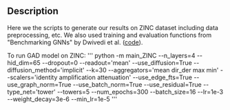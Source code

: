 ## Description 
Here we the scripts to generate our results on ZINC dataset including data preprocessing, etc. We also used training and evaluation functions from "Benchmarking GNNs" by Dwivedi et al. ([code](https://github.com/graphdeeplearning/benchmarking-gnns)).

To run GAD model on ZINC:
'''
python -m main_ZINC --n_layers=4 --hid_dim=65 --dropout=0 --readout='mean' --use_diffusion=True --diffusion_method='implicit' --k=30 --aggregators='mean dir_der max min' --scalers='identity amplification attenuation' --use_edge_fts=True --use_graph_norm=True --use_batch_norm=True --use_residual=True --type_net='tower' --towers=5 --num_epochs=300 --batch_size=16 --lr=1e-3 --weight_decay=3e-6 --min_lr=1e-5
'''
